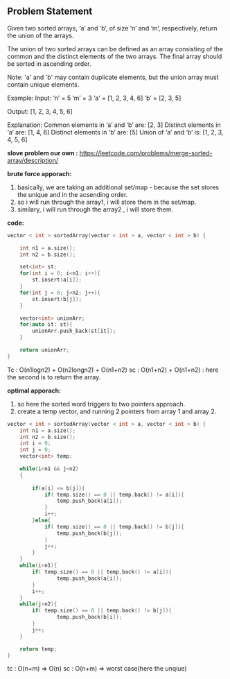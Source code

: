 ## Problem Statement
Given two sorted arrays, ‘a’ and ‘b’, of size ‘n’ and ‘m’, respectively, return the union of the arrays.



The union of two sorted arrays can be defined as an array consisting of the common and the distinct elements of the two arrays. The final array should be sorted in ascending order.

Note: 'a' and 'b' may contain duplicate elements, but the union array must contain unique elements.

Example:
Input: ‘n’ = 5 ‘m’ = 3
‘a’ = [1, 2, 3, 4, 6]
‘b’ = [2, 3, 5]

Output: [1, 2, 3, 4, 5, 6]

Explanation: Common elements in ‘a’ and ‘b’ are: [2, 3]
Distinct elements in ‘a’ are: [1, 4, 6]
Distinct elements in ‘b’ are: [5]
Union of ‘a’ and ‘b’ is: [1, 2, 3, 4, 5, 6]

**slove problem our own :** https://leetcode.com/problems/merge-sorted-array/description/

**brute force apporach:**
1. basically, we are taking an additional set/map - because the set stores the unique and in the acsending order. 
2. so i will run through the array1, i will store them in the set/map. 
3. similary, i will run through the array2 , i will store them. 

**code:**
```cpp
vector < int > sortedArray(vector < int > a, vector < int > b) {

    int n1 = a.size();
    int n2 = b.size();

    set<int> st;
    for(int i = 0; i<n1; i++){
        st.insert(a[i]);
    }
    for(int j = 0; j<n2; j++){
        st.insert(b[j]);
    }

    vector<int> unionArr;
    for(auto it: st){
        unionArr.push_back(st[it]);
    }

    return unionArr;
}
```
Tc : O(n1logn2) + O(n2longn2) + O(n1+n2)
sc : O(n1+n2) + O(n1+n2) : here the second is to return the array. 

**optimal apporach:**
1. so here the sorted word triggers to two pointers approach. 
2. create a temp vector, and running 2 pointers from array 1 and array 2. 

```cpp
vector < int > sortedArray(vector < int > a, vector < int > b) {
    int n1 = a.size();
    int n2 = b.size();
    int i = 0;
    int j = 0;
    vector<int> temp;

    while(i<n1 && j<n2)
    {
        
        if(a[i] <= b[j]){
            if( temp.size() == 0 || temp.back() != a[i]){
                temp.push_back(a[i]);
            }
            i++;
        }else{
            if( temp.size() == 0 || temp.back() != b[j]){
                temp.push_back(b[j]);
            }
            j++;
        }
    }
    while(i<n1){
        if( temp.size() == 0 || temp.back() != a[i]){
                temp.push_back(a[i]);
        }
        i++;
    }
    while(j<n2){
        if( temp.size() == 0 || temp.back() != b[j]){
                temp.push_back(b[i]);
        }
        j++;
    }

    return temp;
}
```
tc : O(n+m) => O(n)
sc : O(n+m) => worst case(here the unqiue)